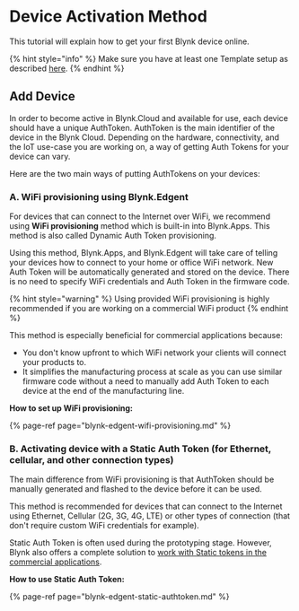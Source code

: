 # Device Activation Method

This tutorial will explain how to get your first Blynk device online.

{% hint style="info" %}
Make sure you have at least one Template setup as described [here](../template-quick-setup/).
{% endhint %}

## **Add Device**

In order to become active in Blynk.Cloud and available for use, each device should have a unique AuthToken. AuthToken is the main identifier of the device in the Blynk Cloud. Depending on the hardware, connectivity, and the IoT use-case you are working on, a way of getting Auth Tokens for your device can vary.

Here are the two main ways of putting AuthTokens on your devices:

### A. WiFi provisioning using Blynk.Edgent

For devices that can connect to the Internet over WiFi, we recommend using **WiFi provisioning** method which is built-in into Blynk.Apps. This method is also called Dynamic Auth Token provisioning.

Using this method, Blynk.Apps, and Blynk.Edgent will take care of telling your devices how to connect to your home or office WiFi network. New Auth Token will be automatically generated and stored on the device. There is no need to specify WiFi credentials and Auth Token in the firmware code.

{% hint style="warning" %}
Using provided WiFi provisioning is highly recommended if you are working on a commercial WiFi product
{% endhint %}

This method is especially beneficial for commercial applications because:

* You don't know upfront to which WiFi network your clients will connect your products to.
* It simplifies the manufacturing process at scale as you can use similar firmware code without a need to manually add Auth Token to each device at the end of the manufacturing line. 

**How to set up WiFi provisioning:**

{% page-ref page="blynk-edgent-wifi-provisioning.md" %}

### B. Activating device with a Static Auth Token \(for Ethernet, cellular, and other connection types\)

The main difference from WiFi provisioning is that AuthToken should be manually generated and flashed to the device before it can be used.

This method is recommended for devices that can connect to the Internet using Ethernet, Cellular \(2G, 3G, 4G, LTE\) or other types of connection \(that don't require custom WiFi credentials for example\).

Static Auth Token is often used during the prototyping stage. However, Blynk also offers a complete solution to [work with Static tokens in the commercial applications](https://docs.blynk.io/en/commercial-use/deploying-products-with-static-authtokens).

**How to use Static Auth Token:**

{% page-ref page="blynk-edgent-static-authtoken.md" %}

